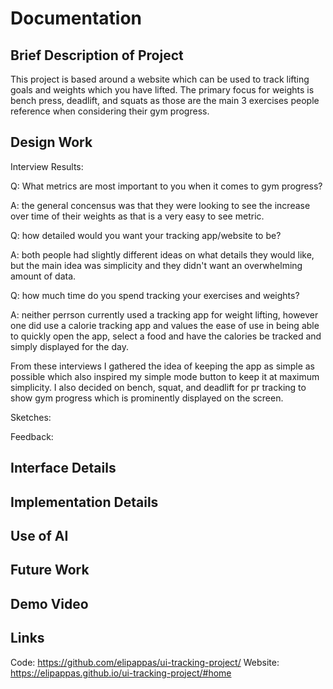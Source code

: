 # Documentation
## Brief Description of Project
This project is based around a website which can be used to track lifting goals and weights which you have lifted. The primary focus for weights is bench press, deadlift, and squats as those are the main 3 exercises people reference when considering their gym progress.

## Design Work
Interview Results:

Q: What metrics are most important to you when it comes to gym progress?

A: the general concensus was that they were looking to see the increase over time of their weights as that is a very easy to see metric.

Q: how detailed would you want your tracking app/website to be?

A: both people had slightly different ideas on what details they would like, but the main idea was simplicity and they didn't want an 
overwhelming amount of data.

Q: how much time do you spend tracking your exercises and weights?

A: neither perrson currently used a tracking app for weight lifting, however one did use a calorie tracking app and values the ease of use in being able to quickly open the app, select a food and have the calories be tracked and simply displayed for the day.

From these interviews I gathered the idea of keeping the app as simple as possible which also inspired my simple mode button to keep it at maximum simplicity. I also decided on bench, squat, and deadlift for pr tracking to show gym progress which is prominently displayed on the screen.

Sketches:

Feedback:


## Interface Details

## Implementation Details

## Use of AI

## Future Work

## Demo Video

## Links
Code: https://github.com/elipappas/ui-tracking-project/
Website: https://elipappas.github.io/ui-tracking-project/#home
